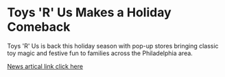 <h1>Toys 'R' Us Makes a Holiday Comeback</h1>

<p>Toys 'R' Us is back this holiday season with pop-up stores bringing classic toy magic and festive fun to families across the Philadelphia area.</p>

<p><a href="/BasicWebDev/YuDuoChenHTMLdoc.html" target="blank">News artical link click here</a></p>
